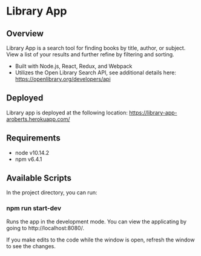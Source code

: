 # Library App

## Overview
Library App is a search tool for finding books by title, author, or subject. View a list of your results and further refine by filtering and sorting.
- Built with Node.js, React, Redux, and Webpack
- Utilizes the Open Library Search API, see additional details here: https://openlibrary.org/developers/api

## Deployed
Library app is deployed at the following location: https://library-app-aroberts.herokuapp.com/

## Requirements
- node v10.14.2
- npm v6.4.1

## Available Scripts
In the project directory, you can run:

### npm run start-dev

Runs the app in the development mode. You can view the applicating by going to http://localhost:8080/.

If you make edits to the code while the window is open, refresh the window to see the changes.


